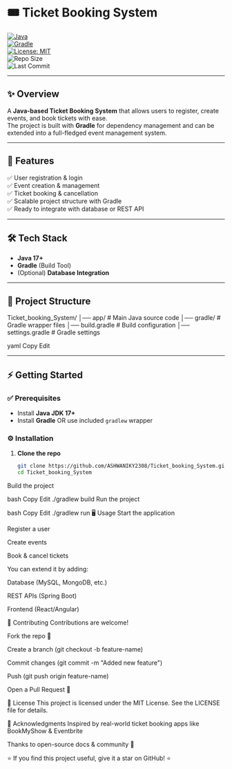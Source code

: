 # 🎟️ Ticket Booking System

[![Java](https://img.shields.io/badge/Java-17-blue?logo=java&logoColor=white)](https://www.oracle.com/java/)  
[![Gradle](https://img.shields.io/badge/Gradle-Build-green?logo=gradle)](https://gradle.org/)  
[![License: MIT](https://img.shields.io/badge/License-MIT-yellow.svg)](LICENSE)  
![Repo Size](https://img.shields.io/github/repo-size/ASHWANIKY2308/Ticket_booking_System)  
![Last Commit](https://img.shields.io/github/last-commit/ASHWANIKY2308/Ticket_booking_System)  

---

## ✨ Overview
A **Java-based Ticket Booking System** that allows users to register, create events, and book tickets with ease.  
The project is built with **Gradle** for dependency management and can be extended into a full-fledged event management system.

---

## 🚀 Features
✅ User registration & login  
✅ Event creation & management  
✅ Ticket booking & cancellation  
✅ Scalable project structure with Gradle  
✅ Ready to integrate with database or REST API  

---

## 🛠️ Tech Stack
- **Java 17+**  
- **Gradle** (Build Tool)  
- (Optional) **Database Integration**  

---

## 📂 Project Structure
Ticket_booking_System/
│── app/ # Main Java source code
│── gradle/ # Gradle wrapper files
│── build.gradle # Build configuration
│── settings.gradle # Gradle settings

yaml
Copy
Edit

---

## ⚡ Getting Started

### ✅ Prerequisites
- Install **Java JDK 17+**  
- Install **Gradle** OR use included `gradlew` wrapper  

### ⚙️ Installation
1. **Clone the repo**
   ```bash
   git clone https://github.com/ASHWANIKY2308/Ticket_booking_System.git
   cd Ticket_booking_System
Build the project

bash
Copy
Edit
./gradlew build
Run the project

bash
Copy
Edit
./gradlew run
🖥️ Usage
Start the application

Register a user

Create events

Book & cancel tickets

You can extend it by adding:

Database (MySQL, MongoDB, etc.)

REST APIs (Spring Boot)

Frontend (React/Angular)

🤝 Contributing
Contributions are welcome!

Fork the repo 🍴

Create a branch (git checkout -b feature-name)

Commit changes (git commit -m "Added new feature")

Push (git push origin feature-name)

Open a Pull Request 🚀

📜 License
This project is licensed under the MIT License.
See the LICENSE file for details.

🙏 Acknowledgments
Inspired by real-world ticket booking apps like BookMyShow & Eventbrite

Thanks to open-source docs & community 🚀

⭐ If you find this project useful, give it a star on GitHub! ⭐
